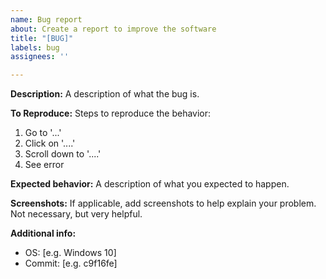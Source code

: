 ```yaml
---
name: Bug report
about: Create a report to improve the software
title: "[BUG]"
labels: bug
assignees: ''

---
```


**Description:**
A description of what the bug is.

**To Reproduce:**
Steps to reproduce the behavior:

1. Go to '...'
2. Click on '....'
3. Scroll down to '....'
4. See error

**Expected behavior:**
A description of what you expected to happen.

**Screenshots:**
If applicable, add screenshots to help explain your problem. Not necessary, but very helpful.

**Additional info:**
* OS: [e.g. Windows 10]
* Commit: [e.g. c9f16fe]